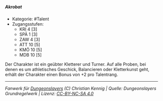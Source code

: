<!---
Dies ist ein Fanwerk für DUNGEONSLAYERS (C) von Christian Kennig

Quellen:      [Dungeonslayers Grundregelwerk](https://www.f-space.de/ds4/downloads.html)
              [Talentbeschreibungen](https://www.f-space.de/ds4/tools-talentcards.html)
License:      [CC-BY-NC-SA 4.0](https://creativecommons.org/licenses/by-nc-sa/4.0/deed.de)
Richtlinien:  [Fanwerkrichtlinien](https://www.dungeonslayers.net/fanwerk-richtlinien/)
Autor:        Zauberlehrling
-->

  
##### Akrobat  
- Kategorie: #Talent  
- Zugangsstufen:  
  - KRI 4 [3]  
  - SPÄ 1 [3]  
  - ZAW 4 [3]  
  - ATT 10 [5]  
  - KMÖ 10 [5]  
  - MDB 10 [5]  

Der Charakter ist ein geübter Kletterer und Turner. Auf alle Proben, bei denen es um athletisches Geschick, Balancieren oder Kletterkunst geht, erhält der Charakter einen Bonus von +2 pro Talentrang.


___  
*Fanwerk für [Dungeonslayers](https://www.dungeonslayers.net/) (C) Christian Kennig | Quelle: Dungeonslayers Grundregelwerk | Lizenz: [CC-BY-NC-SA 4.0](https://creativecommons.org/licenses/by-nc-sa/4.0/deed.de)*  